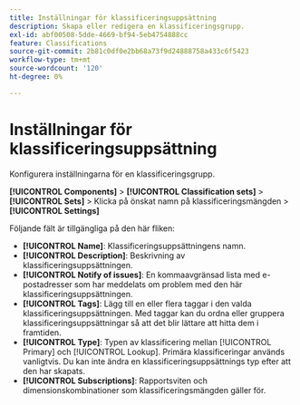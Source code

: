 ```yaml
---
title: Inställningar för klassificeringsuppsättning
description: Skapa eller redigera en klassificeringsgrupp.
exl-id: abf00508-5dde-4669-bf94-5eb4754888cc
feature: Classifications
source-git-commit: 2b81c0df0e2bb68a73f9d24888758a433c6f5423
workflow-type: tm+mt
source-wordcount: '120'
ht-degree: 0%

---
```


# Inställningar för klassificeringsuppsättning

Konfigurera inställningarna för en klassificeringsgrupp.

**[!UICONTROL Components]** > **[!UICONTROL Classification sets]** > **[!UICONTROL Sets]** > Klicka på önskat namn på klassificeringsmängden > **[!UICONTROL Settings]**

Följande fält är tillgängliga på den här fliken:

* **[!UICONTROL Name]**: Klassificeringsuppsättningens namn.
* **[!UICONTROL Description]**: Beskrivning av klassificeringsuppsättningen.
* **[!UICONTROL Notify of issues]**: En kommaavgränsad lista med e-postadresser som har meddelats om problem med den här klassificeringsuppsättningen.
* **[!UICONTROL Tags]**: Lägg till en eller flera taggar i den valda klassificeringsuppsättningen. Med taggar kan du ordna eller gruppera klassificeringsuppsättningar så att det blir lättare att hitta dem i framtiden.
* **[!UICONTROL Type]**: Typen av klassificering mellan [!UICONTROL Primary] och [!UICONTROL Lookup]. Primära klassificeringar används vanligtvis. Du kan inte ändra en klassificeringsuppsättnings typ efter att den har skapats.
* **[!UICONTROL Subscriptions]**: Rapportsviten och dimensionskombinationer som klassificeringsmängden gäller för.
